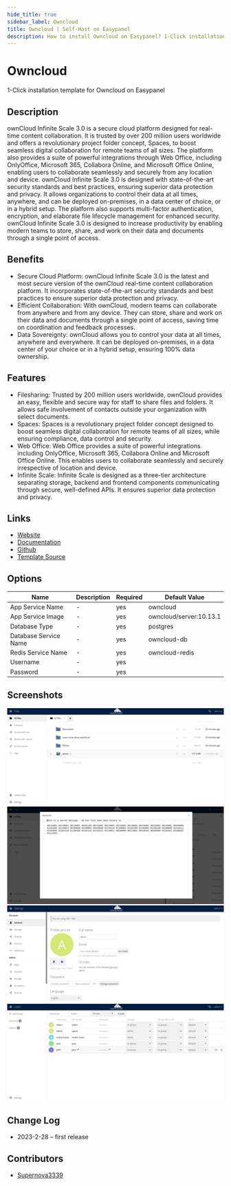```yaml
---
hide_title: true
sidebar_label: Owncloud
title: Owncloud | Self-Host on Easypanel
description: How to install Owncloud on Easypanel? 1-Click installation template for Owncloud on Easypanel
---
```


<!-- generated -->

# Owncloud

1-Click installation template for Owncloud on Easypanel

## Description

ownCloud Infinite Scale 3.0 is a secure cloud platform designed for real-time content collaboration. It is trusted by over 200 million users worldwide and offers a revolutionary project folder concept, Spaces, to boost seamless digital collaboration for remote teams of all sizes. The platform also provides a suite of powerful integrations through Web Office, including OnlyOffice, Microsoft 365, Collabora Online, and Microsoft Office Online, enabling users to collaborate seamlessly and securely from any location and device. ownCloud Infinite Scale 3.0 is designed with state-of-the-art security standards and best practices, ensuring superior data protection and privacy. It allows organizations to control their data at all times, anywhere, and can be deployed on-premises, in a data center of choice, or in a hybrid setup. The platform also supports multi-factor authentication, encryption, and elaborate file lifecycle management for enhanced security. ownCloud Infinite Scale 3.0 is designed to increase productivity by enabling modern teams to store, share, and work on their data and documents through a single point of access.

## Benefits

- Secure Cloud Platform: ownCloud Infinite Scale 3.0 is the latest and most secure version of the ownCloud real-time content collaboration platform. It incorporates state-of-the-art security standards and best practices to ensure superior data protection and privacy.
- Efficient Collaboration: With ownCloud, modern teams can collaborate from anywhere and from any device. They can store, share and work on their data and documents through a single point of access, saving time on coordination and feedback processes.
- Data Sovereignty: ownCloud allows you to control your data at all times, anywhere and everywhere. It can be deployed on-premises, in a data center of your choice or in a hybrid setup, ensuring 100% data ownership.

## Features

- Filesharing: Trusted by 200 million users worldwide, ownCloud provides an easy, flexible and secure way for staff to share files and folders. It allows safe involvement of contacts outside your organization with select documents.
- Spaces: Spaces is a revolutionary project folder concept designed to boost seamless digital collaboration for remote teams of all sizes, while ensuring compliance, data control and security.
- Web Office: Web Office provides a suite of powerful integrations including OnlyOffice, Microsoft 365, Collabora Online and Microsoft Office Online. This enables users to collaborate seamlessly and securely irrespective of location and device.
- Infinite Scale: Infinite Scale is designed as a three-tier architecture separating storage, backend and frontend components communicating through secure, well-defined APIs. It ensures superior data protection and privacy.

## Links

- [Website](https://owncloud.com/)
- [Documentation](https://doc.owncloud.com/)
- [Github](https://github.com/owncloud/core)
- [Template Source](https://github.com/easypanel-io/templates/tree/main/templates/owncloud)

## Options

Name | Description | Required | Default Value
-|-|-|-
App Service Name | - | yes | owncloud
App Service Image | - | yes | owncloud/server:10.13.1
Database Type | - | yes | postgres
Database Service Name | - | yes | owncloud-db
Redis Service Name | - | yes | owncloud-redis
Username | - | yes | 
Password | - | yes | 

## Screenshots

![Owncloud Screenshot](./assets/screenshot1.png)
![Owncloud Screenshot](./assets/screenshot2.png)
![Owncloud Screenshot](./assets/screenshot3.png)
![Owncloud Screenshot](./assets/screenshot4.png)

## Change Log

- 2023-2-28 – first release

## Contributors

- [Supernova3339](https://github.com/supernova3339)
